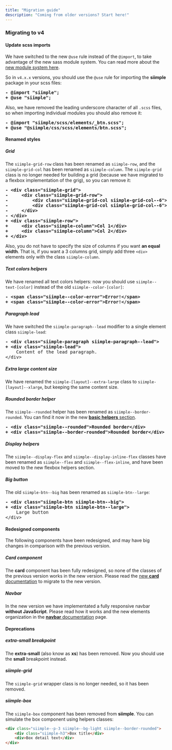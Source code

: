 ```yaml
---
title: "Migration guide"
description: "Coming from older versions? Start here!"
--- 
```




### Migrating to v4

#### Update scss imports

We have switched to the new `@use` rule instead of the `@import`, to take advantage of the new sass module system. You can read more about the [new module system here](https://sass-lang.com/blog/the-module-system-is-launched).

So in `v4.x.x` versions, you should use the `@use` rule for importing the **siimple** package in your scss files:

<pre class="siimple-pre siimple--bg-light siimple--text-dark">
<strong class="siimple--text-error">- @import "siimple";</strong>
<strong class="siimple--text-success">+ @use "siimple";</strong>
</pre>

Also, we have removed the leading underscore character of all `.scss` files, so when importing individual modules you should also remove it:

<pre class="siimple-pre siimple--bg-light siimple--text-dark">
<strong class="siimple--text-error">- @import "siimple/scss/elements/_btn.scss";</strong>
<strong class="siimple--text-success">+ @use "@siimple/css/scss/elements/btn.scss";</strong>
</pre>



#### Renamed styles

##### Grid

The `siimple-grid-row` class has been renamed as `siimple-row`, and the `siimple-grid-col` has been renamed as `siimple-column`. The `siimple-grid` class is no longer needed for building a grid (because we have migrated to a flexbox implementation of the grig), so you can remove it:

<pre class="siimple-pre siimple--bg-light siimple--text-dark">
<strong class="siimple--text-error">- &lt;div class="siimple-grid"&gt;</strong>
<strong class="siimple--text-error">-     &lt;div class="siimple-grid-row"&gt;</strong>
<strong class="siimple--text-error">-         &lt;div class="siimple-grid-col siimple-grid-col--6"&gt;Col 1&lt;/div&gt;</strong>
<strong class="siimple--text-error">-         &lt;div class="siimple-grid-col siimple-grid-col--6"&gt;Col 2&lt;/div&gt;</strong>
<strong class="siimple--text-error">-     &lt;/div&gt;</strong>
<strong class="siimple--text-error">- &lt;/div&gt;</strong>
<strong class="siimple--text-success">+ &lt;div class="siimple-row"&gt;</strong>
<strong class="siimple--text-success">+     &lt;div class="siimple-column"&gt;Col 1&lt;/div&gt;</strong>
<strong class="siimple--text-success">+     &lt;div class="siimple-column"&gt;Col 2&lt;/div&gt;</strong>
<strong class="siimple--text-success">+ &lt;/div&gt;</strong>
</pre>

Also, you do not have to specify the size of columns if you want **an equal width**. That is, if you want a 3 columns grid, simply add three `<div>` elements only with the class `siimple-column`.

##### Text colors helpers

We have renamed all text colors helpers: now you should use `siimple--text-[color]` instead of the old `siimple--color-[color]`:

<pre class="siimple-pre siimple--bg-light siimple--text-dark">
<strong class="siimple--text-error">- &lt;span class="siimple--color-error"&gt;Error!&lt;/span&gt;</strong>
<strong class="siimple--text-success">+ &lt;span class="siimple--color-error"&gt;Error!&lt;/span&gt;</strong>
</pre>

##### Paragraph lead

We have switched the `siimple-paragraph--lead` modifier to a single element class `siimple-lead`:

<pre class="siimple-pre siimple--bg-light siimple--text-dark">
<strong class="siimple--text-error">- &lt;div class="siimple-paragraph siimple-paragraph--lead"&gt;</strong>
<strong class="siimple--text-success">+ &lt;div class="siimple-lead"&gt;</strong>
    Content of the lead paragraph.
&lt;/div&gt;
</pre>

##### Extra large content size

We have renamed the `siimple-[layout]--extra-large` class to `siimple-[layout]--xlarge`, but keeping the same content size.


##### Rounded border helper

The `siimple--rounded` helper has been renamed as `siimple--border-rounded`. You can find it now in the new [**basic helpers** section](/css/helpers/basic.html).

<pre class="siimple-pre siimple--bg-light siimple--text-dark">
<strong class="siimple--text-error">- &lt;div class="siimple--rounded"&gt;Rounded border&lt;/div&gt;</strong>
<strong class="siimple--text-success">+ &lt;div class="siimple--border-rounded"&gt;Rounded border&lt;/div&gt;</strong>
</pre>


##### Display helpers

The `siimple--display-flex` and `siimple--display-inline-flex` classes have been renamed as `siimple--flex` and `siimple--flex-inline`, and have been moved to the new flexbox helpers section.

##### Big button

The old `siimple-btn--big` has been renamed as `siimple-btn--large`:

<pre class="siimple-pre siimple--bg-light siimple--text-dark">
<strong class="siimple--text-error">- &lt;div class="siimple-btn siimple-btn--big"&gt;</strong>
<strong class="siimple--text-success">+ &lt;div class="siimple-btn siimple-btn--large"&gt;</strong>
    Large button
&lt;/div&gt;
</pre>


#### Redesigned components

The following components have been redesigned, and may have big changes in comparison with the previous version.

##### Card component

The **card** component has been fully redesigned, so none of the classes of the previous version works in the new version. Please read the [new **card** documentation](/css/components/card.html) to migrate to the new version.

##### Navbar

In the new version we have implementated a fully responsive navbar **without JavaScript**. Please read how it works and the new elements organization in the [**navbar** documentation](/css/layout/navbar.html) page.



#### Deprecations

##### extra-small breakpoint

The **extra-small** (also know as **xs**) has been removed. Now you should use the **small** breakpoint instead.

##### siimple-grid

The `siimple-grid` wrapper class is no longer needed, so it has been removed.

##### siimple-box

The `siimple-box` component has been removed from **siimple**. You can simulate the box component using helpers classes:

```html
<div class="siimple--p-3 siimple--bg-light siimple--border-rounded">
    <div class="siimple-h3">Box title</div>
    <div>Box detail text</div>
</div>
```



